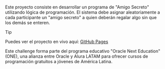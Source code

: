 Este proyecto consiste en desarrollar un programa de "Amigo Secreto" utilizando lógica de programación. El sistema debe asignar aleatoriamente a cada participante un "amigo secreto" a quien deberán regalar algo sin que los demás se enteren.

> [!TIP]
> Puedes ver el proyecto en vivo aquí: [GitHub Pages](https://ronytrespalacios.github.io/challenge-amigo-secreto/)

Este challenge forma parte del programa educativo "Oracle Next Education" (ONE), una alianza entre Oracle y Alura LATAM para ofrecer cursos de programación gratuitos a jóvenes de América Latina.

